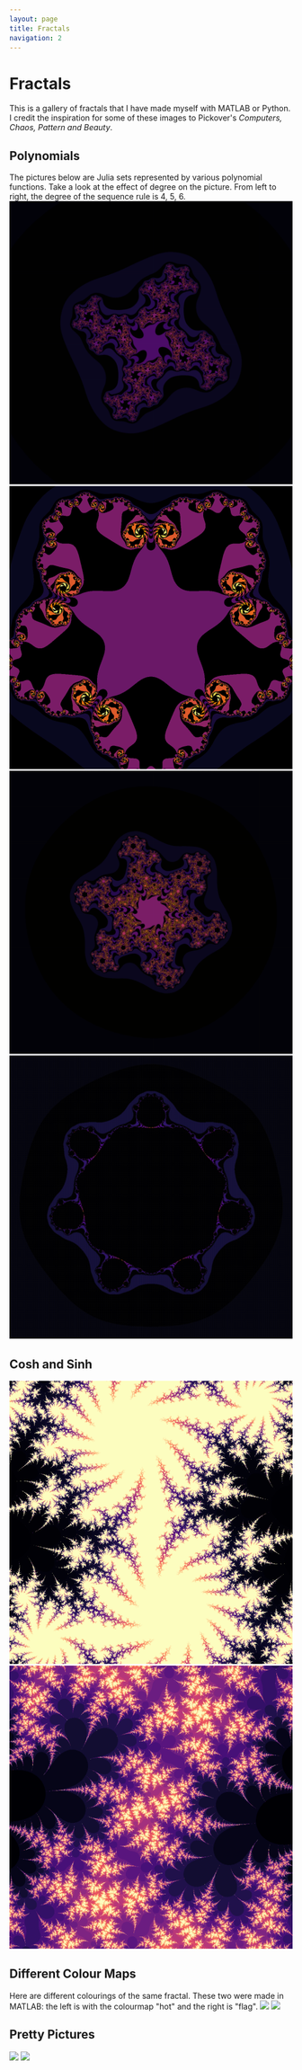 ```yaml
---
layout: page
title: Fractals
navigation: 2
---
```


<h1> Fractals </h1>
This is a gallery of fractals that I have made myself with MATLAB or Python. 
I credit the inspiration for some of these images to Pickover's <i>Computers, Chaos, Pattern and Beauty</i>.

<h2>Polynomials</h2>
The pictures below are Julia sets represented by various polynomial functions.
Take a look at the effect of degree on the picture. From left to right, the degree of the sequence rule is 4, 5, 6.

<img src="\images\four.png">
<img src="\images\fivehires.png">
<img src="\images\sixhires.png">
<img src="\images\seven.png">
	
<h2>Cosh and Sinh</h2>
<img src="\images\(cmath.cosh(z))+complex(0,-0.9).png">	
<img src="\images\(cmath.cosh(z))+complex(0.4,0.6).png">

<h2>Different Colour Maps</h2>
Here are different colourings of the same fractal. 
These two were made in MATLAB: the left is with the colourmap "hot" and the right is "flag".
<img src="\images\cosh(z) + complex(0.1,-0.6).png">
<img src="\images\flag.png">

<h2>Pretty Pictures</h2>
<img src="\images\flowers.png">
<img src="\images\conj(z).cosh(z).^2 + complex(-0.08,0.0156).png">
